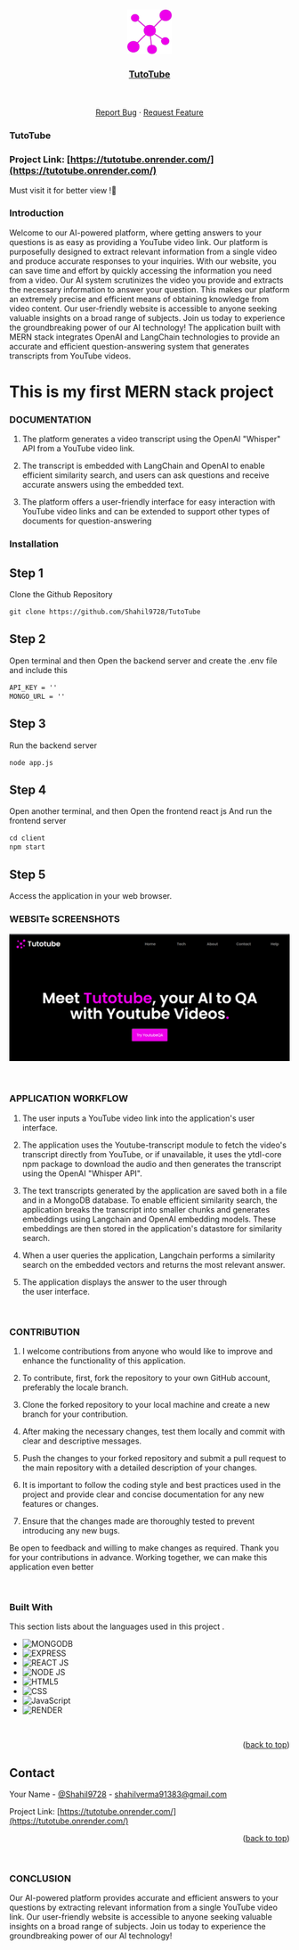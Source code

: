<!-- Improved compatibility of back to top link: See: https://github.com/Shahil9728/TutoTube/ -->
<a name="readme-top"></a>


<!-- PROJECT LOGO -->
<br />
<div align="center">
  <a href="https://github.com/Shahil9728/TutoTube">
    <img src="client/public/logo.png" alt="Logo" width="80" height="80">
  </a>

  <h3 align="center"><a href="https://tutotube.onrender.com/" target="_blank">TutoTube</a></h3>
  <p align="center">
    <br />
    <br />
    <a href="https://github.com/Shahil9728/TutoTube/issues">Report Bug</a>
    ·
    <a href="https://github.com/Shahil9728/TutoTube/issues">Request Feature</a>
  </p>
</div>

### TutoTube

### Project Link: [https://tutotube.onrender.com/](https://tutotube.onrender.com/)
Must visit it for better view !🥰 

### Introduction

Welcome to our AI-powered platform, where getting answers to your questions is as easy as providing a YouTube video link. Our platform is purposefully designed to extract relevant information from a single video and produce accurate responses to your inquiries. With our website, you can save time and effort by quickly accessing the information you need from a video. Our AI system scrutinizes the video you provide and extracts the necessary information to answer your question. This makes our platform an extremely precise and efficient means of obtaining knowledge from video content. Our user-friendly website is accessible to anyone seeking valuable insights on a broad range of subjects. Join us today to experience the groundbreaking power of our AI technology! The application built with MERN stack integrates OpenAI and LangChain technologies to provide an accurate and efficient question-answering system that generates transcripts from YouTube videos.

# This is my first MERN stack project


### DOCUMENTATION

1. The platform generates a video transcript using the OpenAI "Whisper" API from a YouTube video link.

2. The transcript is embedded with LangChain and OpenAI to enable efficient similarity search, and users can ask questions and receive accurate answers using the embedded text.

3. The platform offers a user-friendly interface for easy interaction with YouTube video links and can be extended to support other types of documents for question-answering


### Installation

## Step 1
Clone the Github Repository
```shell
git clone https://github.com/Shahil9728/TutoTube
```

## Step 2
Open terminal and then 
Open the backend server and create the .env file and include this
```shell
API_KEY = ''
MONGO_URL = ''
```

## Step 3
Run the backend server
```shell
node app.js
```
## Step 4
Open another terminal, and then
Open the frontend react js And run the frontend server
```shell
cd client
npm start
```

## Step 5 
Access the application in your web browser.


<!-- IMAGES -->
### WEBSITe SCREENSHOTS

![Alt image](ss1.png)

<br/>


### APPLICATION WORKFLOW

1. The user inputs a YouTube video link into the application's user interface.

2. The application uses the Youtube-transcript module to fetch the video's transcript directly from YouTube, or if unavailable, it uses the ytdl-core npm package to download the audio and then generates the transcript using the OpenAI "Whisper API".

3. The text transcripts generated by the application are saved both in a file and in a MongoDB database. To enable efficient similarity search, the application breaks the transcript into smaller chunks and generates embeddings using Langchain and OpenAI embedding models. These embeddings are then stored in the application's datastore for similarity search.

4. When a user queries the application, Langchain performs a similarity search on the embedded vectors and returns the most relevant answer.

5. The application displays the answer to the user through the user interface.

<br>


### CONTRIBUTION

1. I welcome contributions from anyone who would like to improve and enhance the functionality of this application.

2. To contribute, first, fork the repository to your own GitHub account, preferably the locale branch.

3. Clone the forked repository to your local machine and create a new branch for your contribution.

4. After making the necessary changes, test them locally and commit with clear and descriptive messages.

5. Push the changes to your forked repository and submit a pull request to the main repository with a detailed description of your changes.

6. It is important to follow the coding style and best practices used in the project and provide clear and concise documentation for any new features or changes.

7. Ensure that the changes made are thoroughly tested to prevent introducing any new bugs.

Be open to feedback and willing to make changes as required.
Thank you for your contributions in advance. Working together, we can make this application even better


<br>

### Built With

This section lists about the languages used in this project .

* ![MONGODB](https://img.shields.io/badge/MongoDB-4EA94B?style=for-the-badge&logo=mongodb&logoColor=white)
* ![EXPRESS](https://img.shields.io/badge/Express.js-000000?style=for-the-badge&logo=express&logoColor=white)
* ![REACT JS](https://img.shields.io/badge/React-20232A?style=for-the-badge&logo=react&logoColor=61DAFB)
* ![NODE JS](https://img.shields.io/badge/Node.js-339933?style=for-the-badge&logo=nodedotjs&logoColor=whitee)
* ![HTML5](https://img.shields.io/badge/html5-%23E34F26.svg?style=for-the-badge&logo=html5&logoColor=white)
* ![CSS](https://img.shields.io/badge/css-%2338B2AC.svg?style=for-the-badge&logo=tailwind-css&logoColor=white)
* ![JavaScript](https://img.shields.io/badge/javascript-%23323330.svg?style=for-the-badge&logo=javascript&logoColor=%23F7DF1E)
* ![RENDER](https://img.shields.io/badge/Render-46E3B7?style=for-the-badge&logo=render&logoColor=white)


<br>

<p align="right">(<a href="#readme-top">back to top</a>)</p>

<!-- CONTACT -->
## Contact

Your Name - [@Shahil9728](https://twitter.com/Shahil9728) - shahilverma91383@gmail.com

Project Link: [https://tutotube.onrender.com/](https://tutotube.onrender.com/)

<p align="right">(<a href="#readme-top">back to top</a>)</p>


<br>


### CONCLUSION

Our AI-powered platform provides accurate and efficient answers to your questions by extracting relevant information from a single YouTube video link. Our user-friendly website is accessible to anyone seeking valuable insights on a broad range of subjects. Join us today to experience the groundbreaking power of our AI technology!






